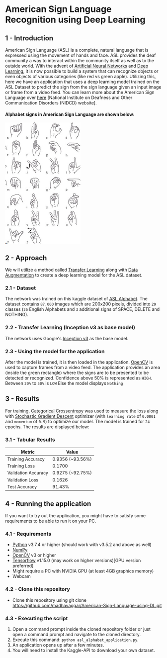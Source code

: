 # American Sign Language Recognition using Deep Learning
## 1 - Introduction
American Sign Language (ASL) is a complete, natural language that is expressed using the movement of hands and face. ASL provides the deaf community a way to interact within the community itself as well as to the outside world.
With the advent of [Artificial Neural Networks](https://medium.com/technology-invention-and-more/everything-you-need-to-know-about-artificial-neural-networks-57fac18245a1) and [Deep Learning](https://www.mathworks.com/discovery/deep-learning.html), it is now possible to build a system that can recognize objects or even objects of various categories (like red vs green apple). Utilizing this, here we have an application that uses a deep learning model trained on the ASL Dataset to predict the sign from the sign language given an input image or frame from a video feed.
You can learn more about the American Sign Language over [here](https://www.nidcd.nih.gov/health/american-sign-language) [National Institute on Deafness and Other Communication Disorders (NIDCD) website].

#### Alphabet signs in American Sign Language are shown below:
![American Sign Language - Signs](/images/NIDCD-ASL-hands-2014.jpg)

## 2 - Approach
We will utilize a method called [Transfer Learning](https://machinelearningmastery.com/transfer-learning-for-deep-learning/) along with [Data Augmentation](https://towardsdatascience.com/data-augmentation-experimentation-3e274504f04b) to create a deep learning model for the ASL dataset.

### 2.1 - Dataset
The network was trained on this kaggle dataset of [ASL Alphabet](https://www.kaggle.com/grassknoted/asl-alphabet). The dataset contains `87,000` images which are 200x200 pixels, divided into `29` classes (`26` English Alphabets and `3` additional signs of SPACE, DELETE and NOTHING). 

### 2.2 - Transfer Learning (Inception v3 as base model)
The network uses Google's [Inception v3](https://arxiv.org/pdf/1512.00567.pdf) as the base model.

### 2.3 - Using the model for the application
After the model is trained, it is then loaded in the application. [OpenCV](https://opencv.org/) is used to capture frames from a video feed. The application provides an area (inside the green rectangle) where the signs are to be presented to be detected or recognized. 
Confidence above 50% is represented as `HIGH`.
Between `20%` to `50%` is `LOW`
Else the model displays `Nothing`

## 3 - Results
For training, [Categorical Crossentropy](https://ml-cheatsheet.readthedocs.io/en/latest/loss_functions.html#cross-entropy) was used to measure the loss along with [Stochastic Gradient Descent](https://en.wikipedia.org/wiki/Stochastic_gradient_descent) optimizer (with `learning rate` of `0.0001` and `momentum` of `0.9`) to optimize our model. The model is trained for `24` epochs. The results are displayed below:

### 3.1 - Tabular Results
Metric | Value
-------|------
Training Accuracy | 0.9356 (~93.56%)
Training Loss | 0.1700
Validation Accuracy | 0.9275 (~92.75%)
Validation Loss | 0.1626
Test Accuracy | 91.43%


## 4 - Running the application
If you want to try out the application, you might have to satisfy some requirements to be able to run it on your PC.

### 4.1 - Requirements
- [Python](https://www.python.org/downloads/) v3.7.4 or higher (should work with v3.5.2 and above as well)
- [NumPy](https://www.scipy.org/install.html)
- [OpenCV](https://solarianprogrammer.com/2016/09/17/install-opencv-3-with-python-3-on-windows/) v3 or higher
- [Tensorflow](https://www.tensorflow.org/install) v1.15.0 (may work on higher versions)[GPU version preferred]
- Might require a PC with NVIDIA GPU (at least 4GB graphics memory)
- Webcam

### 4.2 - Clone this repository
- Clone this repository using git clone https://github.com/madhavaggar/American-Sign-Language-using-DL.git

### 4.3 - Executing the script
1. Open a command prompt inside the cloned repository folder or just open a command prompt and navigate to the cloned directory.
1. Execute this command: `python asl_alphabet_application.py`.
1. An application opens up after a few minutes.
2. You will need to install the Kaggle-API to download your own dataset. 

